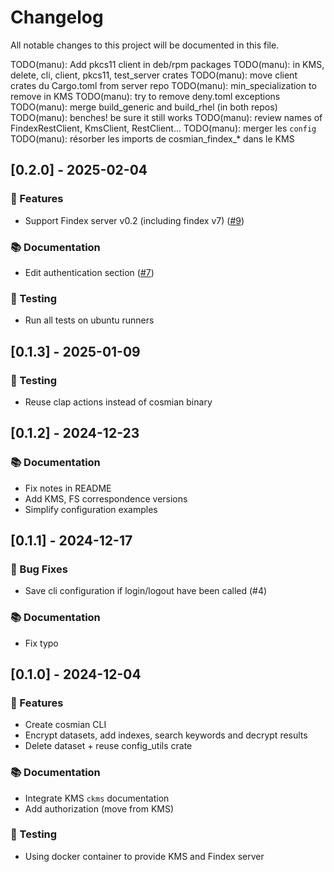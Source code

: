 # Changelog

All notable changes to this project will be documented in this file.

TODO(manu): Add pkcs11 client in deb/rpm packages
TODO(manu): in KMS, delete, cli, client, pkcs11, test_server crates
TODO(manu): move client crates du Cargo.toml from server repo
TODO(manu): min_specialization to remove in KMS
TODO(manu): try to remove deny.toml exceptions
TODO(manu): merge build_generic and build_rhel (in both repos)
TODO(manu): benches! be sure it still works
TODO(manu): review names of FindexRestClient, KmsClient, RestClient...
TODO(manu): merger les `config`
TODO(manu): résorber les imports de cosmian_findex_* dans le KMS

## [0.2.0] - 2025-02-04

### 🚀 Features

- Support Findex server v0.2 (including findex v7) ([#9](https://github.com/Cosmian/cli/pull/9))

### 📚 Documentation

- Edit authentication section ([#7](https://github.com/Cosmian/cli/pull/7))

### 🧪 Testing

- Run all tests on ubuntu runners

## [0.1.3] - 2025-01-09

### 🧪 Testing

- Reuse clap actions instead of cosmian binary

## [0.1.2] - 2024-12-23

### 📚 Documentation

- Fix notes in README
- Add KMS, FS correspondence versions
- Simplify configuration examples

## [0.1.1] - 2024-12-17

### 🐛 Bug Fixes

- Save cli configuration if login/logout have been called (#4)

### 📚 Documentation

- Fix typo

## [0.1.0] - 2024-12-04

### 🚀 Features

- Create cosmian CLI
- Encrypt datasets, add indexes, search keywords and decrypt results
- Delete dataset + reuse config_utils crate

### 📚 Documentation

- Integrate KMS `ckms` documentation
- Add authorization (move from KMS)

### 🧪 Testing

- Using docker container to provide KMS and Findex server

<!-- generated by git-cliff -->
